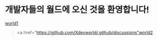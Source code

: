 # 개발자들의 월드에 오신 것을 환영합니다!
<a href="https://github.com/orgs/Xdevworld/discussions">world1</a></br>
> <a href="https://github.com/Xdevworld/.github/discussions"world2</a>
